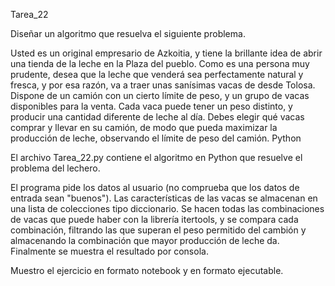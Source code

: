 Tarea_22

Diseñar un algoritmo que resuelva el siguiente problema.

Usted es un original empresario de Azkoitia, y tiene la brillante idea de abrir una tienda de la leche en la Plaza del pueblo. Como es una persona muy prudente, desea que la leche que venderá sea perfectamente natural y fresca, y por esa razón, va a traer unas sanísimas vacas de desde Tolosa. Dispone de un camión con un cierto límite de peso, y un grupo de vacas disponibles para la venta. Cada vaca puede tener un peso distinto, y producir una cantidad diferente de leche al día. Debes elegir qué vacas comprar y llevar en su camión, de modo que pueda maximizar la producción de leche, observando el límite de peso del camión. Python

El archivo Tarea_22.py contiene el algoritmo en Python que resuelve el problema del lechero.

El programa pide los datos al usuario (no comprueba que los datos de entrada sean "buenos"). Las características de las vacas se almacenan en una lista de colecciones tipo diccionario. Se hacen todas las combinaciones de vacas que puede haber con la librería itertools, y se compara cada combinación, filtrando las que superan el peso permitido del cambión y almacenando la combinación que mayor producción de leche da. Finalmente se muestra el resultado por consola.

Muestro el ejercicio en formato notebook y en formato ejecutable.



